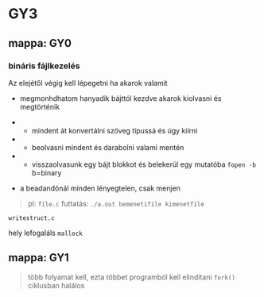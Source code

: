 # GY3

## mappa: GY0
### bináris fájlkezelés

Az elejétől végig kell lépegetni ha akarok valamit
- megmonhdhatom hanyadik bájttól kezdve akarok kiolvasni  és megtörténik
- - mindent át konvertálni szöveg típussá és úgy kiírni
- - beolvasni mindent és darabolni valami mentén
- - visszaolvasunk egy bájt blokkot és belekerül egy mutatóba
`fopen -b ` b=binary

- a beadandónál minden lényegtelen, csak menjen
> pl: `file.c` 
> futtatás: `./a.out bemenetifile kimenetfile`


`writestruct.c`

hely lefogaláls `mallock`

## mappa: GY1
> több folyamat kell, ezta  többet programból kell elindítani
`fork()` ciklusban halálos

